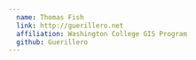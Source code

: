 ```yaml
---
  name: Thomas Fish
  link: http://guerillero.net
  affiliation: Washington College GIS Program
  github: Guerillero
---
```

